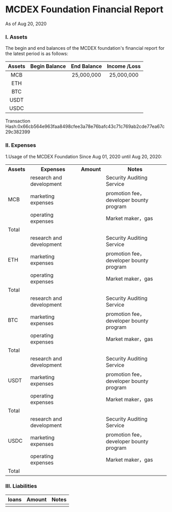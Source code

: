 # MCDEX Foundation Financial Report
As of Aug 20, 2020
### I. Assets
The begin and end balances of the MCDEX foundation's financial report for the latest period is as follows:

| Assets | Begin Balance | End Balance | Income /Loss   |
| :----:         | :-----:         | :----:          | :----:  |
| MCB            |       | 25,000,000      |  25,000,000       |
| ETH            |                 |                 |         |
| BTC            |                 |                 |         |
| USDT           |                 |                 |         |
| USDC            |                 |                 |         |end

Transaction Hash:0x66cb564e963faa8498cfee3a78e76bafc43c71c769ab2cde77ea67c29c382399

### II. Expenses 
1.Usage of the MCDEX Foundation  Since Aug 01, 2020 until Aug 20, 2020:
<table>
    <tr>
        <th rowspan="1">Assets</th>
        <th>Expenses </th>
        <th>Amount</th>
        <th>Notes</th>
    </tr>
    <tr>
        <td rowspan="3">MCB</td>
        <td>research and development</td>
        <td> 	</td>
        <td>Security Auditing Service</td>
    </tr>
    <tr>
        <td>marketing expenses</td>
        <td>   </td>
        <td> promotion fee，developer bounty program</td>
    </tr>
    <tr>
        <td>operating expenses</td>
        <td>   </td>
        <td>Market maker，gas</td>
    </tr>
    <tr>
        <td rowspan="1">Total</td>
        <td>  </td>
        <td>  </td>
        <td>  </td>
    </tr>
   <tr>
        <td rowspan="3">ETH</td>
        <td>research and development</td>
        <td> 	</td>
        <td>Security Auditing Service</td>
    </tr>
    <tr>
        <td>marketing expenses</td>
        <td>   </td>
        <td> promotion fee，developer bounty program</td>
    </tr>
    <tr>
        <td>operating expenses</td>
        <td>   </td>
        <td>Market maker，gas</td>
    </tr>
    <tr>
        <td rowspan="1">Total</td>
        <td>  </td>
        <td>  </td>
        <td>  </td>
    </tr>
    <tr>
        <td rowspan="3">BTC</td>
        <td>research and development</td>
        <td> 	</td>
        <td>Security Auditing Service</td>
    </tr>
    <tr>
        <td>marketing expenses</td>
        <td>   </td>
        <td> promotion fee，developer bounty program</td>
    </tr>
    <tr>
        <td>operating expenses</td>
        <td>   </td>
        <td>Market maker，gas</td>
    </tr>
    <tr>
        <td rowspan="1">Total</td>
        <td>  </td>
        <td>  </td>
        <td>  </td>
    </tr>
    <tr>
        <td rowspan="3">USDT</td>
        <td>research and development</td>
        <td> 	</td>
        <td>Security Auditing Service</td>
    </tr>
    <tr>
        <td>marketing expenses</td>
        <td>   </td>
        <td> promotion fee，developer bounty program</td>
    </tr>
    <tr>
        <td>operating expenses</td>
        <td>   </td>
        <td>Market maker，gas</td>
    </tr>
    <tr>
        <td rowspan="1">Total</td>
        <td>  </td>
        <td>  </td>
        <td>  </td>
    </tr>
    <tr>
        <td rowspan="3">USDC</td>
        <td>research and development</td>
        <td> 	</td>
        <td>Security Auditing Service</td>
    </tr>
    <tr>
        <td>marketing expenses</td>
        <td>   </td>
        <td> promotion fee，developer bounty program</td>
    </tr>
    <tr>
        <td>operating expenses</td>
        <td>   </td>
        <td>Market maker，gas</td>
    </tr>
    <tr>
        <td rowspan="1">Total</td>
        <td>  </td>
        <td>  </td>
        <td>  </td>
    </tr>
 </table>

### III. Liabilities
| loans |  Amount | Notes   |
| :----:         |  :----: | :----:  |
||      |  |
